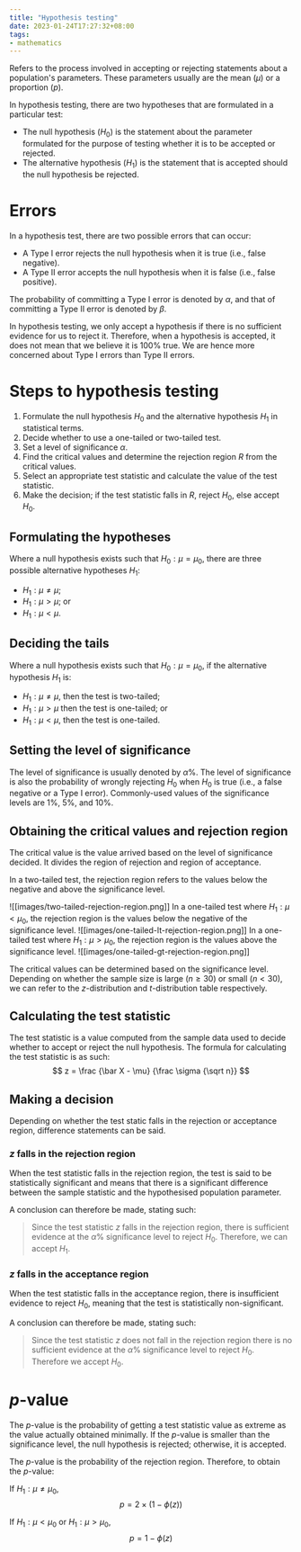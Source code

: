 ```yaml
---
title: "Hypothesis testing"
date: 2023-01-24T17:27:32+08:00
tags:
- mathematics
---
```


Refers to the process involved in accepting or rejecting statements about a population's parameters. These parameters usually are the mean ($\mu$) or a proportion ($p$).

In hypothesis testing, there are two hypotheses that are formulated in a particular test:
- The null hypothesis ($H_0$) is the statement about the parameter formulated for the purpose of testing whether it is to be accepted or rejected.
- The alternative hypothesis ($H_1$) is the statement that is accepted should the null hypothesis be rejected.

# Errors

In a hypothesis test, there are two possible errors that can occur:
- A Type I error rejects the null hypothesis when it is true (i.e., false negative).
- A Type II error accepts the null hypothesis when it is false (i.e., false positive).

The probability of committing a Type I error is denoted by $\alpha$, and that of committing a Type II error is denoted by $\beta$.

In hypothesis testing, we only accept a hypothesis if there is no sufficient evidence for us to reject it. Therefore, when a hypothesis is accepted, it does not mean that we believe it is 100% true. We are hence more concerned about Type I errors than Type II errors.

# Steps to hypothesis testing

1. Formulate the null hypothesis $H_0$ and the alternative hypothesis $H_1$ in statistical terms.
2. Decide whether to use a one-tailed or two-tailed test.
3. Set a level of significance $\alpha$.
4. Find the critical values and determine the rejection region $R$ from the critical values.
5. Select an appropriate test statistic and calculate the value of the test statistic.
6. Make the decision; if the test statistic falls in $R$, reject $H_0$, else accept $H_0$.

## Formulating the hypotheses
Where a null hypothesis exists such that $H_0 : \mu = \mu_0$, there are three possible alternative hypotheses $H_1$:
- $H_1 : \mu \neq \mu$;
- $H_1 : \mu \gt \mu$; or
- $H_1 : \mu \lt \mu$.

## Deciding the tails
Where a null hypothesis exists such that $H_0 : \mu = \mu_0$, if the alternative hypothesis $H_1$ is:
- $H_1 : \mu \neq \mu$, then the test is two-tailed;
- $H_1 : \mu \gt \mu$ then the test is one-tailed; or
- $H_1 : \mu \lt \mu$, then the test is one-tailed.

## Setting the level of significance
The level of significance is usually denoted by $\alpha$%. The level of significance is also the probability of wrongly rejecting $H_0$ when $H_0$ is true (i.e., a false negative or a Type I error). Commonly-used values of the significance levels are 1%, 5%, and 10%.

## Obtaining the critical values and rejection region
The critical value is the value arrived based on the level of significance decided. It divides the region of rejection and region of acceptance.

In a two-tailed test, the rejection region refers to the values below the negative and above the significance level.

![[images/two-tailed-rejection-region.png]]
In a one-tailed test where $H_1: \mu < \mu_0$, the rejection region is the values below the negative of the significance level.
![[images/one-tailed-lt-rejection-region.png]]
In a one-tailed test where $H_1 : \mu > \mu_0$, the rejection region is the values above the significance level.
![[images/one-tailed-gt-rejection-region.png]]

The critical values can be determined based on the significance level. Depending on whether the sample size is large ($n \geq 30$) or small ($n < 30$), we can refer to the $z$-distribution and $t$-distribution table respectively.

## Calculating the test statistic
The test statistic is a value computed from the sample data used to decide whether to accept or reject the null hypothesis. The formula for calculating the test statistic is as such:
$$
z = \frac {\bar X - \mu} {\frac \sigma {\sqrt n}}
$$
## Making a decision
Depending on whether the test static falls in the rejection or acceptance region, difference statements can be said.

### $z$ falls in the rejection region
When the test statistic falls in the rejection region, the test is said to be statistically significant and means that there is a significant difference between the sample statistic and the hypothesised population parameter.

A conclusion can therefore be made, stating such:
> Since the test statistic $z$ falls in the rejection region, there is sufficient evidence at the $\alpha$% significance level to reject $H_0$. Therefore, we can accept $H_1$.

### $z$ falls in the acceptance region
When the test statistic falls in the acceptance region, there is insufficient evidence to reject $H_0$, meaning that the test is statistically non-significant.

A conclusion can therefore be made, stating such:
> Since the test statistic $z$ does not fall in the rejection region there is no sufficient evidence at the $\alpha$% significance level to reject $H_0$. Therefore we accept $H_0$.

# $p$-value

The $p$-value is the probability of getting a test statistic value as extreme as the value actually obtained minimally. If the $p$-value is smaller than the significance level, the null hypothesis is rejected; otherwise, it is accepted.

The $p$-value is the probability of the rejection region. Therefore, to obtain the $p$-value:

If $H_1 : \mu \neq \mu_0$,
$$
p = 2 \times (1 - \phi(z))
$$

If $H_1: \mu < \mu_0$ or $H_1 : \mu > \mu_0$,
$$
p = 1 - \phi(z)
$$
